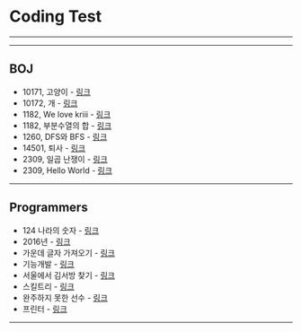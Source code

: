 <h1>Coding Test</h1>
<hr><hr>
<h2>BOJ</h2>
	<ul>
		<li>10171, 고양이 - <a href="https://blog.naver.com/handuelly/221726843072">링크</a></li>
		<li>10172, 개 - <a href="https://blog.naver.com/handuelly/221726845702">링크</a></li>
		<li>1182, We love kriii - <a href="https://blog.naver.com/handuelly/221726840594">링크</a></li>
		<li>1182, 부분수열의 합 - <a href="https://blog.naver.com/handuelly/221682802078">링크</a></li>
		<li>1260, DFS와 BFS - <a href="https://blog.naver.com/handuelly/221681992524">링크</a></li>
		<li>14501, 퇴사 - <a href="https://blog.naver.com/handuelly/221683313388">링크</a></li>
		<li>2309, 일곱 난쟁이 - <a href="https://blog.naver.com/handuelly/221682684980">링크</a></li>
		<li>2309, Hello World - <a href="https://blog.naver.com/handuelly/221726837156">링크</a></li>
	</ul>
<hr>
<h2>Programmers</h2>
	<ul>
		<li>124 나라의 숫자 - <a href="https://blog.naver.com/handuelly/221669234703">링크</a></li>
		<li>2016년 - <a href="https://blog.naver.com/handuelly/221669218511">링크</a></li>
		<li>가운데 글자 가져오기 - <a href="https://blog.naver.com/handuelly/221671080366">링크</a></li>
		<li>기능개발 - <a href="https://blog.naver.com/handuelly/221669147683">링크</a></li>
		<li>서울에서 김서방 찾기 - <a href="https://blog.naver.com/handuelly/221671087461">링크</a></li>
		<li>스킬트리 - <a href="https://blog.naver.com/handuelly/221669207797">링크</a></li>
		<li>완주하지 못한 선수 - <a href="https://blog.naver.com/handuelly/221669277268">링크</a></li>
		<li>프린터 - <a href="https://blog.naver.com/handuelly/221669145207">링크</a></li>
	</ul>
<hr>
